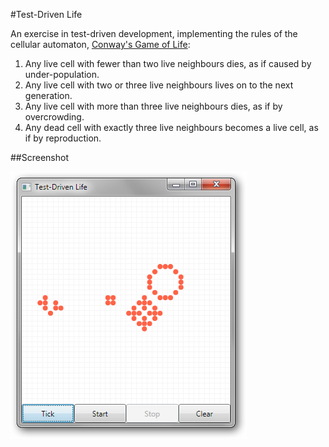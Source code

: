 #Test-Driven Life

An exercise in test-driven development, implementing the rules of the cellular automaton, [Conway's Game of Life](http://en.wikipedia.org/wiki/Conway's_Game_of_Life):

1. Any live cell with fewer than two live neighbours dies, as if caused by under-population.
2. Any live cell with two or three live neighbours lives on to the next generation.
3. Any live cell with more than three live neighbours dies, as if by overcrowding.
4. Any dead cell with exactly three live neighbours becomes a live cell, as if by reproduction.

##Screenshot

![Test-Driven Life](https://github.com/robbell/test-driven-life/raw/master/docs/assets/TestDrivenLife.png)